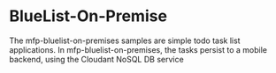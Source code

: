 # BlueList-On-Premise
The mfp-bluelist-on-premises samples are simple todo task list applications. In mfp-bluelist-on-premises, the tasks persist to a mobile backend, using the Cloudant NoSQL DB service
